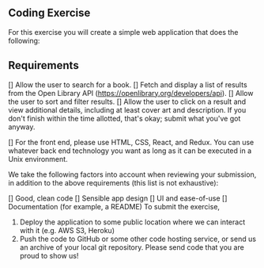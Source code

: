 ## Coding Exercise
For this exercise you will create a simple web application that does the following:
## Requirements
[] Allow the user to search for a book.
[] Fetch and display a list of results from the Open Library API (https://openlibrary.org/developers/api).
[] Allow the user to sort and filter results.
[] Allow the user to click on a result and view additional details, including at least cover art and description.
If you don't finish within the time allotted, that's okay; submit what you've got anyway.

[] For the front end, please use HTML, CSS, React, and Redux. You can use whatever back end technology you want as long as it can be executed in a Unix environment.

We take the following factors into account when reviewing your submission, in addition to the above requirements (this list is not exhaustive):

[] Good, clean code
[] Sensible app design
[] UI and ease-of-use
[] Documentation (for example, a README)
To submit the exercise, 
1. Deploy the application to some public location where we can interact with it (e.g. AWS S3, Heroku)
2. Push the code to GitHub or some other code hosting service, or send us an archive of your local git repository.
Please send code that you are proud to show us!
